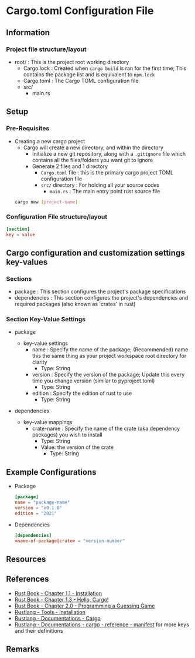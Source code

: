 # Cargo.toml Configuration File

## Information
### Project file structure/layout
- root/ : This is the project root working directory
    + Cargo.lock : Created when `cargo build` is ran for the first time; This contains the package list and is equivalent to `npm.lock`
    + Cargo.toml : The Cargo TOML configuration file
    - src/
        + main.rs

## Setup
### Pre-Requisites
- Creating a new cargo project
    - Cargo will create a new directory, and within the directory
        - Initialize a new git repository, along with a `.gitignore` file which contains all the files/folders you want git to ignore
        - Generate 2 files and 1 directory
            + `Cargo.toml` file : this is the primary cargo project TOML configuration file
            - `src/` directory : For holding all your source codes
                + `main.rs` : The main entry point rust source file
    ```bash
    cargo new [project-name]
    ```

### Configuration File structure/layout
```toml
[section]
key = value
```

## Cargo configuration and customization settings key-values
### Sections
+ package : This section configures the project's package specifications
+ dependencies : This section configures the project's dependencies and required packages (also known as 'crates' in rust)

### Section Key-Value Settings
- package
    - key-value settings
        - name : Specify the name of the package; (Recommended) name this the same thing as your project workspace root directory for clarity
            + Type: String
        - version : Specify the version of the package; Update this every time you change version (similar to pyproject.toml)
            + Type: String
        - edition : Specify the edition of rust to use
            + Type: String

- dependencies
    - key-value mappings
        - crate-name : Specify the name of the crate (aka dependency packages) you wish to install
            + Type: String
            - Value: the version of the crate
                + Type: String

## Example Configurations
- Package
    ```toml
    [package]
    name = "package-name"
    version = "v0.1.0"
    edition = "2021"
    ```

- Dependencies
    ```toml
    [dependencies]
    <name-of-package|crate> = "version-number"
    ```

## Resources

## References
+ [Rust Book - Chapter 1.1 - Installation](https://doc.rust-lang.org/book/ch01-01-installation.html)
+ [Rust Book - Chapter 1.3 - Hello, Cargo!](https://doc.rust-lang.org/book/ch01-03-hello-cargo.html)
+ [Rust Book - Chapter 2.0 - Programming a Guessing Game](https://doc.rust-lang.org/book/ch02-00-guessing-game-tutorial.html)
+ [Rustlang - Tools - Installation](https://www.rust-lang.org/tools/install)
+ [Rustlang - Documentations - Cargo](https://doc.rust-lang.org/cargo/)
+ [Rustlang - Documentations - cargo - reference - manifest](https://doc.rust-lang.org/cargo/reference/manifest.html) for more keys and their definitions

## Remarks

